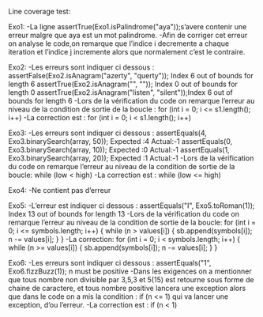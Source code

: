 Line coverage test:


Exo1:
-La ligne assertTrue(Exo1.isPalindrome("aya"));s’avere contenir une erreur malgre que aya est un mot palindrome.
-Afin de corriger cet erreur on analyse le code,on remarque que l’indice i decremente a chaque iteration et l’indice j incremente alors que normalement c’est le contraire.




Exo2:
-Les erreurs sont indiquer ci dessous :
assertFalse(Exo2.isAnagram("azerty", "querty")); Index 6 out of bounds for length 6
assertTrue(Exo2.isAnagram("", ""));  Index 0 out of bounds for length 0
assertTrue(Exo2.isAnagram("listen", "silent"));Index 6 out of bounds for length 6
-Lors de la vérification du code on remarque l’erreur au niveau de la condition de sortie de la boucle : for (int i = 0; i <= s1.length(); i++)
-La correction est : for (int i = 0; i < s1.length(); i++)



Exo3:
-Les erreurs sont indiquer ci dessous :
assertEquals(4, Exo3.binarySearch(array, 50)); Expected :4 Actual:-1
assertEquals(0, Exo3.binarySearch(array, 10)); Expected :0 Actual:-1
assertEquals(1, Exo3.binarySearch(array, 20)); Expected :1 Actual:-1
-Lors de la vérification du code on remarque l’erreur au niveau de la condition de sortie de la boucle: while (low < high)
-La correction est : while (low <= high)




Exo4:
-Ne contient pas d’erreur



Exo5:
-L’erreur est indiquer ci dessous :
assertEquals("I", Exo5.toRoman(1)); Index 13 out of bounds for length 13
-Lors de la vérification du code on remarque l’erreur au niveau de la condition de sortie de la boucle: 
for (int i = 0; i <= symbols.length; i++) {
    while (n > values[i]) {
        sb.append(symbols[i]);
        n -= values[i];
    }
}
-La correction:
for (int i = 0; i < symbols.length; i++) {
    while (n >= values[i]) {
        sb.append(symbols[i]);
        n -= values[i];
    }
}



Exo6:
-Les erreurs sont indiquer ci dessous :
assertEquals("1", Exo6.fizzBuzz(1)); n must be positive
-Dans les exigences on a mentionner que tous nombre non divisible par 3,5,3 et 5(15) est retourne sous forme de chaine de caractere, et tous nombre positive lancera une exception alors que dans le code on a mis la condition : if (n <= 1) qui va lancer une exception, d’ou l’erreur.
-La correction est :  if (n < 1)
